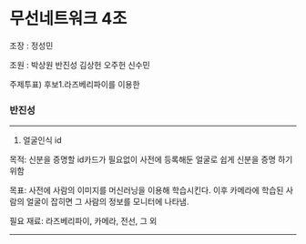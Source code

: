 # 무선네트워크 4조

조장 : 정성민 

조원 : 박상원 반진성 김상헌 오주헌 신수민

주제투표)
후보1.라즈베리파이를 이용한

### 반진성
***
1. 얼굴인식 id
   
목적: 신분을 증명할 id카드가 필요없이 사전에 등록해둔 얼굴로 쉽게 신분을 증명 하기 위함

목표: 사전에 사람의 이미지를 머신러닝을 이용해 학습시킨다. 이후 카메라에 학습된 사람의 얼굴이 잡히면 그 사람의 정보를 모니터에 나타냄.

필요 재료: 라즈베리파이, 카메라, 전선, 그 외
***

